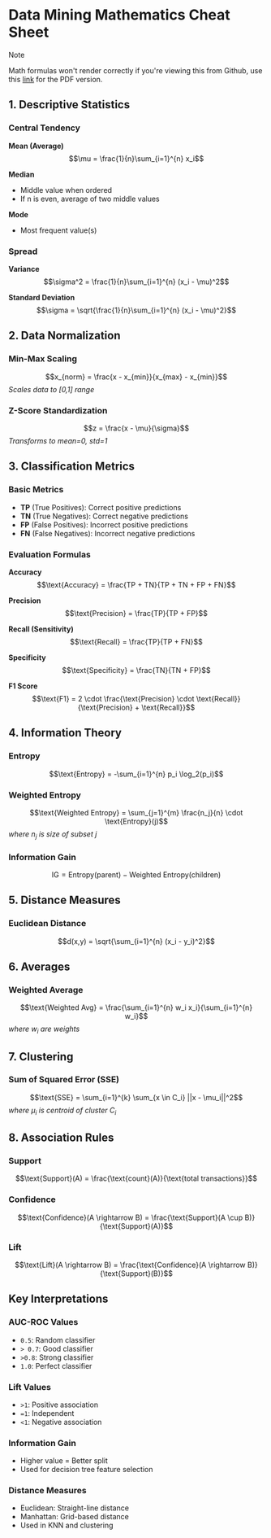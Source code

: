 # Data Mining Mathematics Cheat Sheet
> [!NOTE]
> Math formulas won't render correctly if you're viewing this from Github, use this [link](PDFs/math-cheatsheet.pdf) for the PDF version.
## 1. Descriptive Statistics

### Central Tendency
**Mean (Average)**
$$\mu = \frac{1}{n}\sum_{i=1}^{n} x_i$$

**Median**
- Middle value when ordered
- If n is even, average of two middle values

**Mode**
- Most frequent value(s)

### Spread
**Variance**
$$\sigma^2 = \frac{1}{n}\sum_{i=1}^{n} (x_i - \mu)^2$$

**Standard Deviation**
$$\sigma = \sqrt{\frac{1}{n}\sum_{i=1}^{n} (x_i - \mu)^2}$$

## 2. Data Normalization

### Min-Max Scaling
$$x_{norm} = \frac{x - x_{min}}{x_{max} - x_{min}}$$
*Scales data to [0,1] range*

### Z-Score Standardization
$$z = \frac{x - \mu}{\sigma}$$
*Transforms to mean=0, std=1*

## 3. Classification Metrics

### Basic Metrics
- **TP** (True Positives): Correct positive predictions
- **TN** (True Negatives): Correct negative predictions
- **FP** (False Positives): Incorrect positive predictions
- **FN** (False Negatives): Incorrect negative predictions

### Evaluation Formulas
**Accuracy**
$$\text{Accuracy} = \frac{TP + TN}{TP + TN + FP + FN}$$

**Precision**
$$\text{Precision} = \frac{TP}{TP + FP}$$

**Recall (Sensitivity)**
$$\text{Recall} = \frac{TP}{TP + FN}$$

**Specificity**
$$\text{Specificity} = \frac{TN}{TN + FP}$$

**F1 Score**
$$\text{F1} = 2 \cdot \frac{\text{Precision} \cdot \text{Recall}}{\text{Precision} + \text{Recall}}$$

## 4. Information Theory

### Entropy
$$\text{Entropy} = -\sum_{i=1}^{n} p_i \log_2(p_i)$$

### Weighted Entropy
$$\text{Weighted Entropy} = \sum_{j=1}^{m} \frac{n_j}{n} \cdot \text{Entropy}(j)$$
*where $n_j$ is size of subset j*

### Information Gain
$$\text{IG} = \text{Entropy(parent)} - \text{Weighted Entropy(children)}$$

## 5. Distance Measures

### Euclidean Distance
$$d(x,y) = \sqrt{\sum_{i=1}^{n} (x_i - y_i)^2}$$


## 6. Averages

### Weighted Average
$$\text{Weighted Avg} = \frac{\sum_{i=1}^{n} w_i x_i}{\sum_{i=1}^{n} w_i}$$
*where $w_i$ are weights*

## 7. Clustering

### Sum of Squared Error (SSE)
$$\text{SSE} = \sum_{i=1}^{k} \sum_{x \in C_i} ||x - \mu_i||^2$$
*where $\mu_i$ is centroid of cluster $C_i$*

## 8. Association Rules

### Support
$$\text{Support}(A) = \frac{\text{count}(A)}{\text{total transactions}}$$

### Confidence
$$\text{Confidence}(A \rightarrow B) = \frac{\text{Support}(A \cup B)}{\text{Support}(A)}$$

### Lift
$$\text{Lift}(A \rightarrow B) = \frac{\text{Confidence}(A \rightarrow B)}{\text{Support}(B)}$$

## Key Interpretations

### AUC-ROC Values
- `0.5`: Random classifier
- `> 0.7`: Good classifier
- `>0.8`: Strong classifier
- `1.0`: Perfect classifier

### Lift Values
- `>1`: Positive association
- `=1`: Independent
- `<1`: Negative association

### Information Gain
- Higher value = Better split
- Used for decision tree feature selection

### Distance Measures
- Euclidean: Straight-line distance
- Manhattan: Grid-based distance
- Used in KNN and clustering